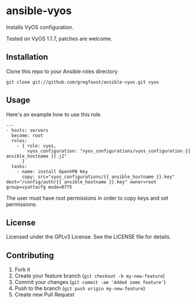ansible-vyos
=============

Installs VyOS configuration.

Tested on VyOS 1.1.7, patches are welcome.

## Installation

Clone this repo to your Ansible roles directory

    git clone git://github.com/gregfaust/ansible-vyos.git vyos

## Usage

Here's an example how to use this role.

    ---
    - hosts: servers
      become: root
      roles:
        - { role: vyos,
            vyos_configuration: "vyos_configurations/vyos_configuration_{{ ansible_hostname }}.j2"
          }
      tasks:
        - name: install OpenVPN Key
          copy: src="vyos_configurations/{{ ansible_hostname }}.key" dest="/config/auth/{{ ansible_hostname }}.key" owner=root group=vyattacfg mode=0775

The user must have root permissions in order to copy keys and set permissions.

## License

Licensed under the GPLv3 License. See the LICENSE file for details.

## Contributing

1. Fork it
2. Create your feature branch (`git checkout -b my-new-feature`)
3. Commit your changes (`git commit -am 'Added some feature'`)
4. Push to the branch (`git push origin my-new-feature`)
5. Create new Pull Request

